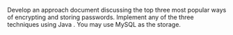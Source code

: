 
Develop an approach document discussing the top three most popular ways of encrypting and storing passwords. Implement any of the three techniques using Java . You may use MySQL as the storage. 
